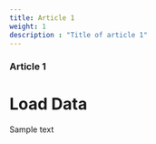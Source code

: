 ```yaml
---
title: Article 1
weight: 1
description : "Title of article 1"
---
```


### Article 1

# Load Data

Sample text
